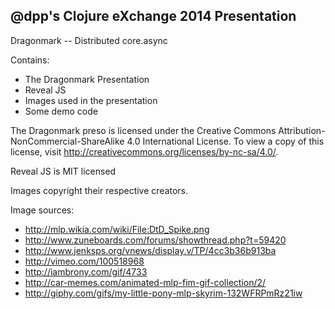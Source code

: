 ## @dpp's Clojure eXchange 2014 Presentation

Dragonmark -- Distributed core.async

Contains:

* The Dragonmark Presentation
* Reveal JS
* Images used in the presentation
* Some demo code

The Dragonmark preso is licensed under the Creative Commons Attribution-NonCommercial-ShareAlike 4.0 International License. To view a copy of this license, visit http://creativecommons.org/licenses/by-nc-sa/4.0/.

Reveal JS is MIT licensed

Images copyright their respective creators.

Image sources:

* http://mlp.wikia.com/wiki/File:DtD_Spike.png
* http://www.zuneboards.com/forums/showthread.php?t=59420
* http://www.jenksps.org/vnews/display.v/TP/4cc3b36b913ba
* http://vimeo.com/100518968
* http://iambrony.com/gif/4733
* http://car-memes.com/animated-mlp-fim-gif-collection/2/
* http://giphy.com/gifs/my-little-pony-mlp-skyrim-132WFRPmRz21iw
